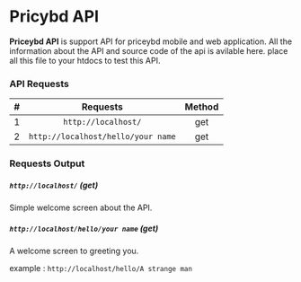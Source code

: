 # Pricybd API

**Priceybd API** is support API for priceybd mobile and web application.
All the information about the API and source code of the api is avilable here.
place all this file to your htdocs to test this API.



### API Requests
 
| # | Requests | Method |
| :---: | :----------: | :--------: |
| 1 | `http://localhost/` | get |
| 2 | `http://localhost/hello/your name` | get |

 
 
 
### Requests Output
 
##### `http://localhost/` (get)
 
Simple welcome screen about the API.
 
##### `http://localhost/hello/your name` (get)
A welcome screen to greeting you.

example : `http://localhost/hello/A strange man`



  
 
 